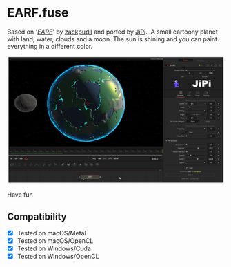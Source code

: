 # EARF.fuse

Based on '_[EARF](https://www.shadertoy.com/embed/ls3SDj?gui=true&t=10&paused=true&muted=false)_' by [zackpudil](https://www.shadertoy.com/user/zackpudil) and ported by [JiPi](../../Site/Profiles/JiPi.md). .A small cartoony planet with land, water, clouds and a moon. The sun is shining and you can paint everything in a different color.

[![screenshot](EARF.png "EARF.fuse in DaVinci Resolve")](https://github.com/nmbr73/Shadertoys/blob/main/PlanetShader/EARF.fuse)



Have fun

## Compatibility
- [x] Tested on macOS/Metal
- [x] Tested on macOS/OpenCL
- [x] Tested on Windows/Cuda
- [x] Tested on Windows/OpenCL
